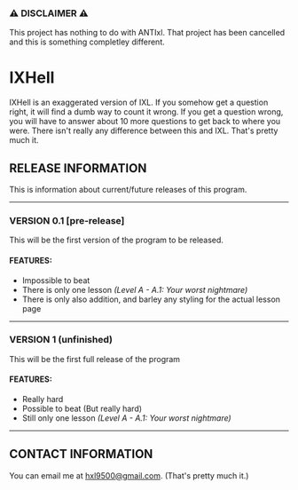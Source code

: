 ### ⚠ DISCLAIMER ⚠
This project has nothing to do with ANTIxl. That project has been cancelled and this is something completley different.

# IXHell
IXHell is an exaggerated version of IXL. If you somehow get a question right, it will find a dumb way to count it wrong. If you get a question wrong, you will have to answer about 10 more questions to get back to where you were. There isn't really any difference between this and IXL. That's pretty much it.

## RELEASE INFORMATION
This is information about current/future releases of this program.

---
### VERSION 0.1 [pre-release]
This will be the first version of the program to be released.
#### FEATURES:
 - Impossible to beat
 - There is only one lesson *(Level A - A.1: Your worst nightmare)*
 - There is only also addition, and barley any styling for the actual lesson page

---
### VERSION 1 (unfinished)
This will be the first full release of the program
#### FEATURES:
 - Really hard
 - Possible to beat (But really hard)
 - Still only one lesson *(Level A - A.1: Your worst nightmare)*
---

## CONTACT INFORMATION
You can email me at hxl9500@gmail.com. (That's pretty much it.)
